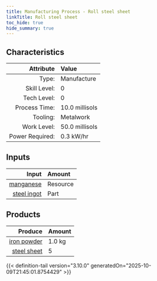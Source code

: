 ```yaml
---
title: Manufacturing Process - Roll steel sheet
linkTitle: Roll steel sheet
toc_hide: true
hide_summary: true
---
```

<!-- This is generated by the MarsSim HelpGenertor, do not edit. -->


## Characteristics

| Attribute      | Value |
|--------:|:------|
|Type:|Manufacture|
|Skill Level:|0|
|Tech Level:|0|
|Process Time:|10.0 millisols|
|Tooling:|Metalwork|
|Work Level:|50.0 millisols|
|Power Required:|0.3 kW/hr|

## Inputs

| Input      | Amount |
|--------:|:------|
|[manganese](/docs/definitions/resource/manganese)|Resource|0.1 kg|
|[steel ingot](/docs/definitions/part/steel-ingot)|Part|8|

## Products


| Produce      | Amount |
|--------:|:------|
|[iron powder](/docs/definitions/resource/iron-powder)|1.0 kg|
|[steel sheet](/docs/definitions/part/steel-sheet)|5|



{{< definition-tail version="3.10.0" generatedOn="2025-10-09T21:45:01.8754429" >}}



